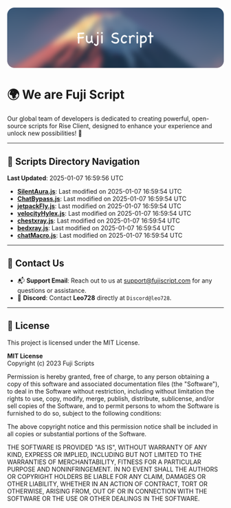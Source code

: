 ![Banner](.github/b.webp)

# 🌍 **We are Fuji Script**

Our global team of developers is dedicated to creating powerful, open-source scripts for Rise Client, designed to enhance your experience and unlock new possibilities! 🌟

---
<!-- SCRIPTS_NAVIGATION_START -->
## 📂 **Scripts Directory Navigation**

**Last Updated**: 2025-01-07 16:59:56 UTC

- **[SilentAura.js](scripts/SilentAura.js)**: Last modified on 2025-01-07 16:59:54 UTC
- **[ChatBypass.js](scripts/ChatBypass.js)**: Last modified on 2025-01-07 16:59:54 UTC
- **[jetpackFly.js](scripts/jetpackFly.js)**: Last modified on 2025-01-07 16:59:54 UTC
- **[velocityHylex.js](scripts/velocityHylex.js)**: Last modified on 2025-01-07 16:59:54 UTC
- **[chestxray.js](scripts/chestxray.js)**: Last modified on 2025-01-07 16:59:54 UTC
- **[bedxray.js](scripts/bedxray.js)**: Last modified on 2025-01-07 16:59:54 UTC
- **[chatMacro.js](scripts/chatMacro.js)**: Last modified on 2025-01-07 16:59:54 UTC

<!-- SCRIPTS_NAVIGATION_END -->

---

## 💬 **Contact Us**  
- 📬 **Support Email**: Reach out to us at [support@fujiscript.com](mailto:support@fujiscript.com) for any questions or assistance.  
- 💬 **Discord**: Contact **Leo728** directly at `Discord@leo728`.

---

## 📜 **License**

This project is licensed under the MIT License.  

**MIT License**  
Copyright (c) 2023 Fuji Scripts  

Permission is hereby granted, free of charge, to any person obtaining a copy of this software and associated documentation files (the "Software"), to deal in the Software without restriction, including without limitation the rights to use, copy, modify, merge, publish, distribute, sublicense, and/or sell copies of the Software, and to permit persons to whom the Software is furnished to do so, subject to the following conditions:  

The above copyright notice and this permission notice shall be included in all copies or substantial portions of the Software.  

THE SOFTWARE IS PROVIDED "AS IS", WITHOUT WARRANTY OF ANY KIND, EXPRESS OR IMPLIED, INCLUDING BUT NOT LIMITED TO THE WARRANTIES OF MERCHANTABILITY, FITNESS FOR A PARTICULAR PURPOSE AND NONINFRINGEMENT. IN NO EVENT SHALL THE AUTHORS OR COPYRIGHT HOLDERS BE LIABLE FOR ANY CLAIM, DAMAGES OR OTHER LIABILITY, WHETHER IN AN ACTION OF CONTRACT, TORT OR OTHERWISE, ARISING FROM, OUT OF OR IN CONNECTION WITH THE SOFTWARE OR THE USE OR OTHER DEALINGS IN THE SOFTWARE.  
